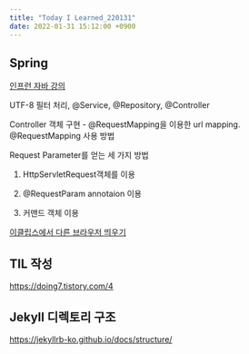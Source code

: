 ```yaml
---
title: "Today I Learned_220131"
date: 2022-01-31 15:12:00 +0900
---
```


## Spring
[인프런 자바 강의](https://www.inflearn.com/course/%EC%8A%A4%ED%94%84%EB%A7%81-%ED%94%84%EB%A0%88%EC%9E%84%EC%9B%8C%ED%81%AC_renew/dashboard)

UTF-8 필터 처리, @Service, @Repository, @Controller

Controller 객체 구현 - @RequestMapping을 이용한 url mapping. @RequestMapping 사용 방법 

Request Parameter를 얻는 세 가지 방법

1. HttpServletRequest객체를 이용 

2. @RequestParam annotaion 이용 

3. 커맨드 객체 이용 



[이클립스에서 다른 브라우저 띄우기](https://all-record.tistory.com/50)

## TIL 작성
https://doing7.tistory.com/4

## Jekyll 디렉토리 구조
https://jekyllrb-ko.github.io/docs/structure/